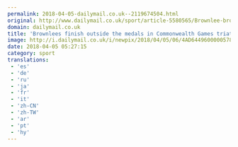 ```yaml
---
permalink: 2018-04-05-dailymail.co.uk--2119674504.html
original: http://www.dailymail.co.uk/sport/article-5580565/Brownlee-brothers-surprisingly-finish-outside-medals-Commonwealth-Games-triathlon.html?ITO=1490&ns_mchannel=rss&ns_campaign=1490
domain: dailymail.co.uk
title: 'Brownlees finish outside the medals in Commonwealth Games triathlon'
image: http://i.dailymail.co.uk/i/newpix/2018/04/05/06/4AD6449600000578-0-image-a-6_1522905269321.jpg
date: 2018-04-05 05:27:15
category: sport
translations: 
 - 'es'
 - 'de'
 - 'ru'
 - 'ja'
 - 'fr'
 - 'it'
 - 'zh-CN'
 - 'zh-TW'
 - 'ar'
 - 'pt'
 - 'hy'
---
```


